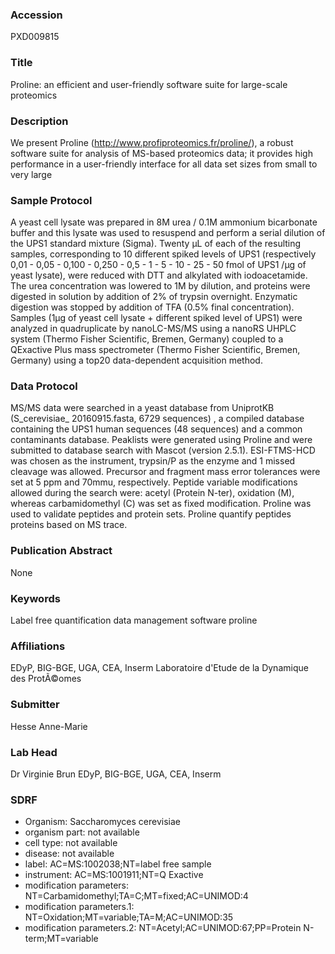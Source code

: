 ### Accession
PXD009815

### Title
Proline: an efficient and user-friendly software suite for large-scale proteomics

### Description
We present Proline (http://www.profiproteomics.fr/proline/), a robust software suite for analysis of MS-based proteomics data; it provides high performance in a user-friendly interface for all data set sizes from small to very large

### Sample Protocol
A yeast cell lysate was prepared in 8M urea / 0.1M ammonium bicarbonate buffer and this lysate was used to resuspend and perform a serial dilution of the UPS1 standard mixture (Sigma). Twenty µL of each of the resulting samples, corresponding to 10 different spiked levels of UPS1 (respectively 0,01 - 0,05 - 0,100 - 0,250 - 0,5 - 1 - 5 - 10 - 25 - 50 fmol of UPS1 /µg of yeast lysate), were reduced with DTT and alkylated with iodoacetamide. The urea concentration was lowered to 1M by dilution, and proteins were digested in solution by addition of 2% of trypsin overnight. Enzymatic digestion was stopped by addition of TFA (0.5% final concentration). Samples (1µg of yeast cell lysate + different spiked level of UPS1) were analyzed in quadruplicate by nanoLC-MS/MS using a nanoRS UHPLC system (Thermo Fisher Scientific, Bremen, Germany) coupled to a QExactive Plus mass spectrometer (Thermo Fisher Scientific, Bremen, Germany) using a top20 data-dependent acquisition method.

### Data Protocol
MS/MS data were searched in a yeast database from UniprotKB (S_cerevisiae_ 20160915.fasta, 6729 sequences) , a compiled database containing the UPS1 human sequences (48 sequences) and a common contaminants database. Peaklists were generated using Proline and were submitted to database search with Mascot (version 2.5.1). ESI-FTMS-HCD was chosen as the instrument, trypsin/P as the enzyme and 1 missed cleavage was allowed. Precursor and fragment mass error tolerances were set at 5 ppm and 70mmu, respectively. Peptide variable modifications allowed during the search were: acetyl (Protein N-ter), oxidation (M), whereas carbamidomethyl (C) was set as fixed modification. Proline was used to validate peptides and protein sets. Proline quantify peptides proteins based on MS trace.

### Publication Abstract
None

### Keywords
Label free quantification data management software proline

### Affiliations
EDyP, BIG-BGE, UGA, CEA, Inserm
Laboratoire d'Etude de la Dynamique des ProtÃ©omes

### Submitter
Hesse Anne-Marie

### Lab Head
Dr Virginie Brun
EDyP, BIG-BGE, UGA, CEA, Inserm


### SDRF
- Organism: Saccharomyces cerevisiae
- organism part: not available
- cell type: not available
- disease: not available
- label: AC=MS:1002038;NT=label free sample
- instrument: AC=MS:1001911;NT=Q Exactive
- modification parameters: NT=Carbamidomethyl;TA=C;MT=fixed;AC=UNIMOD:4
- modification parameters.1: NT=Oxidation;MT=variable;TA=M;AC=UNIMOD:35
- modification parameters.2: NT=Acetyl;AC=UNIMOD:67;PP=Protein N-term;MT=variable

